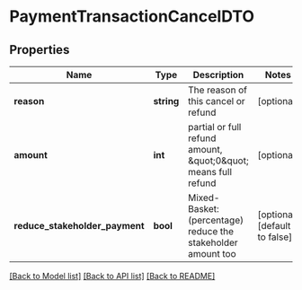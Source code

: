 # PaymentTransactionCancelDTO

## Properties
Name | Type | Description | Notes
------------ | ------------- | ------------- | -------------
**reason** | **string** | The reason of this cancel or refund | [optional] 
**amount** | **int** | partial or full refund amount, \&quot;0\&quot; means full refund | [optional] 
**reduce_stakeholder_payment** | **bool** | Mixed-Basket: (percentage) reduce the stakeholder amount too | [optional] [default to false]

[[Back to Model list]](../README.md#documentation-for-models) [[Back to API list]](../README.md#documentation-for-api-endpoints) [[Back to README]](../README.md)


